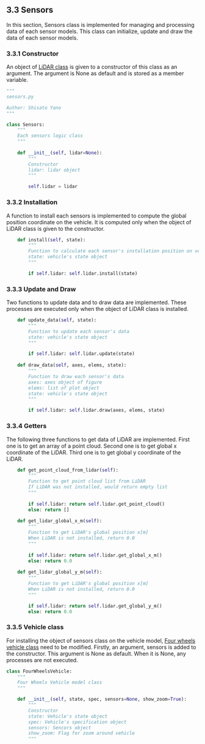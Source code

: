 ## 3.3 Sensors
In this section, Sensors class is implemented for managing and processing data of each sensor models. This class can initialize, update and draw the data of each sensor models.  

### 3.3.1 Constructor
An object of [LiDAR class](/doc/3_sensor_models/3_2_lidar.md) is given to a constructor of this class as an argument. The argument is None as default and is stored as a member variable.  
```python
"""
sensors.py

Author: Shisato Yano
"""

class Sensors:
    """
    Each sensors logic class
    """
    
    def __init__(self, lidar=None):
        """
        Constructor
        lidar: lidar object
        """

        self.lidar = lidar
```

### 3.3.2 Installation
A function to install each sensors is implemented to compute the global position coordinate on the vehicle. It is computed only when the object of LiDAR class is given to the constructor.  
```python
    def install(self, state):
        """
        Function to calculate each sensor's installation position on vehicle
        state: vehicle's state object
        """

        if self.lidar: self.lidar.install(state)
```

### 3.3.3 Update and Draw
Two functions to update data and to draw data are implemented. These processes are executed only when the object of LiDAR class is installed.  
```python
    def update_data(self, state):
        """
        Function to update each sensor's data
        state: vehicle's state object
        """

        if self.lidar: self.lidar.update(state)
    
    def draw_data(self, axes, elems, state):
        """
        Function to draw each sensor's data
        axes: axes object of figure
        elems: list of plot object
        state: vehicle's state object
        """

        if self.lidar: self.lidar.draw(axes, elems, state)
```

### 3.3.4 Getters
The following three functions to get data of LiDAR are implemented. First one is to get an array of a point cloud. Second one is to get global x coordinate of the LiDAR. Third one is to get global y coordinate of the LiDAR.  
```python
    def get_point_cloud_from_lidar(self):
        """
        Function to get point cloud list from LiDAR
        If LiDAR was not installed, would return empty list
        """
        
        if self.lidar: return self.lidar.get_point_cloud()
        else: return []
    
    def get_lidar_global_x_m(self):
        """
        Function to get LiDAR's global position x[m]
        When LiDAR is not installed, return 0.0
        """
        
        if self.lidar: return self.lidar.get_global_x_m()
        else: return 0.0
    
    def get_lidar_global_y_m(self):
        """
        Function to get LiDAR's global position x[m]
        When LiDAR is not installed, return 0.0
        """

        if self.lidar: return self.lidar.get_global_y_m()
        else: return 0.0
```

### 3.3.5 Vehicle class
For installing the object of sensors class on the vehicle model, [Four wheels vehicle class](/src/components/vehicle/four_wheels_vehicle.py) need to be modified. Firstly, an argument, sensors is added to the constructor. This argument is None as default. When it is None, any processes are not executed.  
```python
class FourWheelsVehicle:
    """
    Four Wheels Vehicle model class
    """

    def __init__(self, state, spec, sensors=None, show_zoom=True):
        """
        Constructor
        state: Vehicle's state object
        spec: Vehicle's specification object
        sensors: Sencors object
        show_zoom: Flag for zoom around vehicle
        """
```